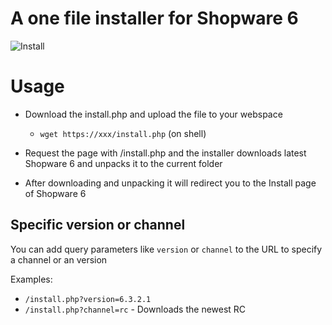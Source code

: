 # A one file installer for Shopware 6

![Install](https://i.imgur.com/sdAXMzV.png)

# Usage

* Download the install.php and upload the file to your webspace
    * `wget https://xxx/install.php` (on shell)

* Request the page with /install.php and the installer downloads latest Shopware 6 and unpacks it to the current folder
* After downloading and unpacking it will redirect you to the Install page of Shopware 6

## Specific version or channel

You can add query parameters like `version` or `channel` to the URL to specify a channel or an version

Examples:

- `/install.php?version=6.3.2.1`
- `/install.php?channel=rc` - Downloads the newest RC
